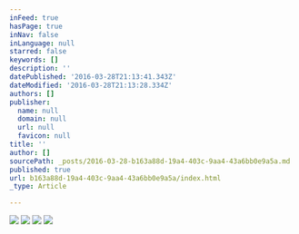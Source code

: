 ```yaml
---
inFeed: true
hasPage: true
inNav: false
inLanguage: null
starred: false
keywords: []
description: ''
datePublished: '2016-03-28T21:13:41.343Z'
dateModified: '2016-03-28T21:13:28.334Z'
authors: []
publisher:
  name: null
  domain: null
  url: null
  favicon: null
title: ''
author: []
sourcePath: _posts/2016-03-28-b163a88d-19a4-403c-9aa4-43a6bb0e9a5a.md
published: true
url: b163a88d-19a4-403c-9aa4-43a6bb0e9a5a/index.html
_type: Article

---
```

![](https://the-grid-user-content.s3-us-west-2.amazonaws.com/8daa2d91-b315-4856-87ef-5f292ca4684c.jpg)
![](https://the-grid-user-content.s3-us-west-2.amazonaws.com/afb41aa7-b080-446e-89f3-8be98444ed5a.jpg)
![](https://the-grid-user-content.s3-us-west-2.amazonaws.com/4a98a39a-1d3a-43b3-b2a3-7be0fe4e62a3.jpg)
![](https://the-grid-user-content.s3-us-west-2.amazonaws.com/8bfd98d7-234f-45cf-8c40-15896e9120d8.jpg)